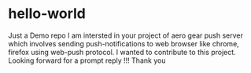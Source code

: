 # hello-world
Just a Demo repo
I am intersted in your project of aero gear push server which involves sending push-notifications to web browser like chrome, firefox using web-push protocol. I wanted to contribute to this project. Looking forward for a prompt reply !!!
Thank you
